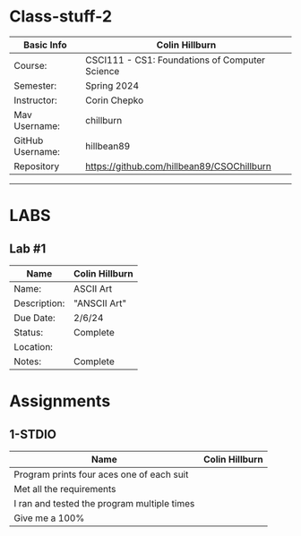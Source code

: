 # Class-stuff-2


| Basic Info | Colin Hillburn|
| --- | ---|
| Course: | CSCI111 - CS1: Foundations of Computer Science |
| Semester: | Spring 2024|
| Instructor: | Corin Chepko |
| Mav Username: |chillburn |
| GitHub Username: | hillbean89 |
| Repository |https://github.com/hillbean89/CSOChillburn|

_______________________________________________________________________________________________________________

# LABS

## Lab #1
| Name | Colin Hillburn |
| --- | --- |
| Name: | ASCII Art |
| Description: | "ANSCII Art" |
| Due Date: | 2/6/24 |
| Status: | Complete |
| Location: |  |
| Notes: | Complete |

# Assignments
## 1-STDIO
| Name | Colin Hillburn |
| --- | --- |
| Program prints four aces one of each suit | |
| Met all the requirements | |
| I ran and tested the program multiple times | |
| Give me a 100% | |
